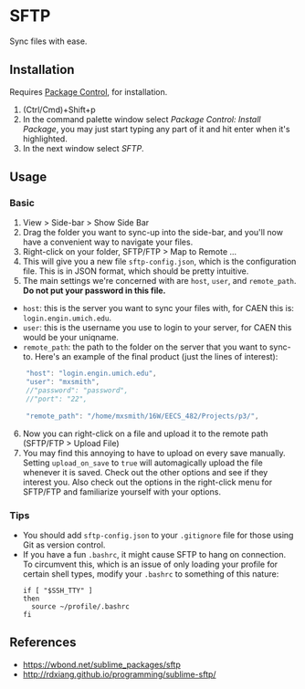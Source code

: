 # SFTP

Sync files with ease.

## Installation

Requires [Package Control](https://github.com/MaxOSmith/eg/sublime/README.md), for installation. 

1. (Ctrl/Cmd)+Shift+p
2. In the command palette window select *Package Control: Install Package*, you may just start typing any part of it and hit enter when it's highlighted.
3. In the next window select *SFTP*.

## Usage

### Basic

1. View > Side-bar > Show Side Bar
2. Drag the folder you want to sync-up into the side-bar, and you'll now have a convenient way to navigate your files. 
3. Right-click on your folder, SFTP/FTP > Map to Remote ...
4. This will give you a new file `sftp-config.json`, which is the configuration file. This is in JSON format, which should be pretty intuitive. 
5. The main settings we're concerned with are `host`, `user`, and `remote_path`. **Do not put your password in this file.**
  - `host`: this is the server you want to sync your files with, for CAEN this is: `login.engin.umich.edu`.
  - `user`: this is the username you use to login to your server, for CAEN this would be your uniqname. 
  - `remote_path`: the path to the folder on the server that you want to sync-to.
Here's an example of the final product (just the lines of interest):
  ```javascript
      "host": "login.engin.umich.edu",
      "user": "mxsmith",
      //"password": "password",
      //"port": "22",
      
      "remote_path": "/home/mxsmith/16W/EECS_482/Projects/p3/",
  ```
6. Now you can right-click on a file and upload it to the remote path (SFTP/FTP > Upload File)
7. You may find this annoying to have to upload on every save manually. Setting `upload_on_save` to `true` will automagically upload the file whenever it is saved. Check out the other options and see if they interest you. Also check out the options in the right-click menu for SFTP/FTP and familiarize yourself with your options.

### Tips

- You should add `sftp-config.json` to your `.gitignore` file for those using Git as version control.
- If you have a fun `.bashrc`, it might cause SFTP to hang on connection. To circumvent this, which is an issue of only loading your profile for certain shell types, modify your `.bashrc` to something of this nature:
  ```
  if [ "$SSH_TTY" ]
  then
    source ~/profile/.bashrc
  fi
  ```

## References
- https://wbond.net/sublime_packages/sftp
- http://rdxiang.github.io/programming/sublime-sftp/
